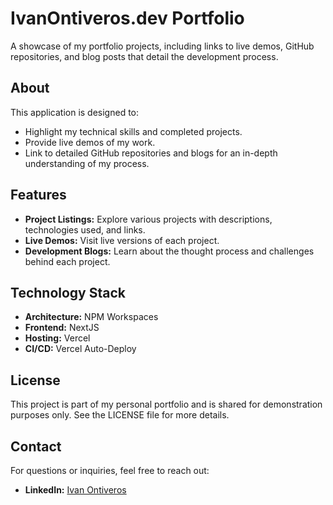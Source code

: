 # IvanOntiveros.dev Portfolio

A showcase of my portfolio projects, including links to live demos, GitHub repositories, and blog posts that detail the development process.

## About

This application is designed to:

- Highlight my technical skills and completed projects.
- Provide live demos of my work.
- Link to detailed GitHub repositories and blogs for an in-depth understanding of my process.

## Features

- **Project Listings:** Explore various projects with descriptions, technologies used, and links.
- **Live Demos:** Visit live versions of each project.
- **Development Blogs:** Learn about the thought process and challenges behind each project.

## Technology Stack

- **Architecture:** NPM Workspaces
- **Frontend:** NextJS
- **Hosting:** Vercel
- **CI/CD:** Vercel Auto-Deploy

## License

This project is part of my personal portfolio and is shared for demonstration purposes only. See the LICENSE file for more details.

## Contact

For questions or inquiries, feel free to reach out:

- **LinkedIn:** [Ivan Ontiveros](https://www.linkedin.com/in/ivan-ontiveros/)
